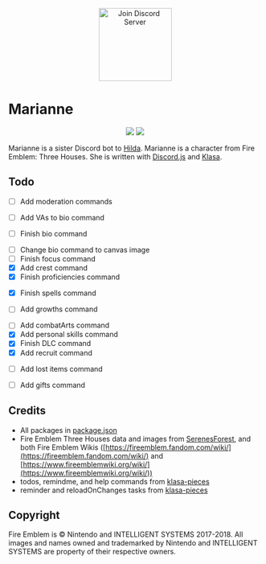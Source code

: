 <p align="center">
        <a href="https://discord.gg/phsGJdh"><img src="https://discordapp.com/api/guilds/650595160849121300/widget.png?style=banner3" alt="Join Discord Server" height="145px"/></a>
</p>

# Marianne

<p align="center">
    <a href="./LICENSE"><img src="https://img.shields.io/github/license/KunoichiZ/Marianne"></a> <a href="https://depfu.com/repos/github/KunoichiZ/Marianne?project_id=10267"><img src="https://badges.depfu.com/badges/1443c30d60757bae8753f21ab4395111/overview.svg"></a>
</p>

Marianne is a sister Discord bot to [Hilda](https://github.com/KunoichiZ/Hilda). Marianne is a character from Fire Emblem: Three Houses. She is written with [Discord.js](https://discord.js.org/) and [Klasa](https://klasa.js.org/).

## Todo
<!-- @todo Add moderation commands -->
- [ ] Add moderation commands
<!-- @todo Add VAs to bio command -->
- [ ] Add VAs to bio command
<!-- @todo Finish bio command -->
- [ ] Finish bio command
<!-- @todo Change bio command to canvas image -->
- [ ] Change bio command to canvas image
- [ ] Finish focus command
- [x] Add crest command
- [x] Finish proficiencies command
<!-- @todo Finish spells command -->
- [x] Finish spells command
<!-- @todo Add growths command -->
- [ ] Add growths command
<!-- @todo Add combatArts command -->
- [ ] Add combatArts command
- [x] Add personal skills command
- [x] Finish DLC command
- [x] Add recruit command
<!-- @todo Add lost items command -->
- [ ] Add lost items command 
<!-- @todo Add gifts command -->
- [ ] Add gifts command 

## Credits
* All packages in [package.json](./package.json)
* Fire Emblem Three Houses data and images from [SerenesForest](https://serenesforest.net/three-houses/), and both Fire Emblem Wikis ([https://fireemblem.fandom.com/wiki/](https://fireemblem.fandom.com/wiki/) and [https://www.fireemblemwiki.org/wiki/](https://www.fireemblemwiki.org/wiki/))
* todos, remindme, and help commands from [klasa-pieces](https://github.com/dirigeants/klasa-pieces)
* reminder and reloadOnChanges tasks from [klasa-pieces](https://github.com/dirigeants/klasa-pieces)

## Copyright
Fire Emblem is &copy; Nintendo and INTELLIGENT SYSTEMS 2017-2018. All images and names owned and trademarked by Nintendo and INTELLIGENT SYSTEMS are property of their respective owners.
